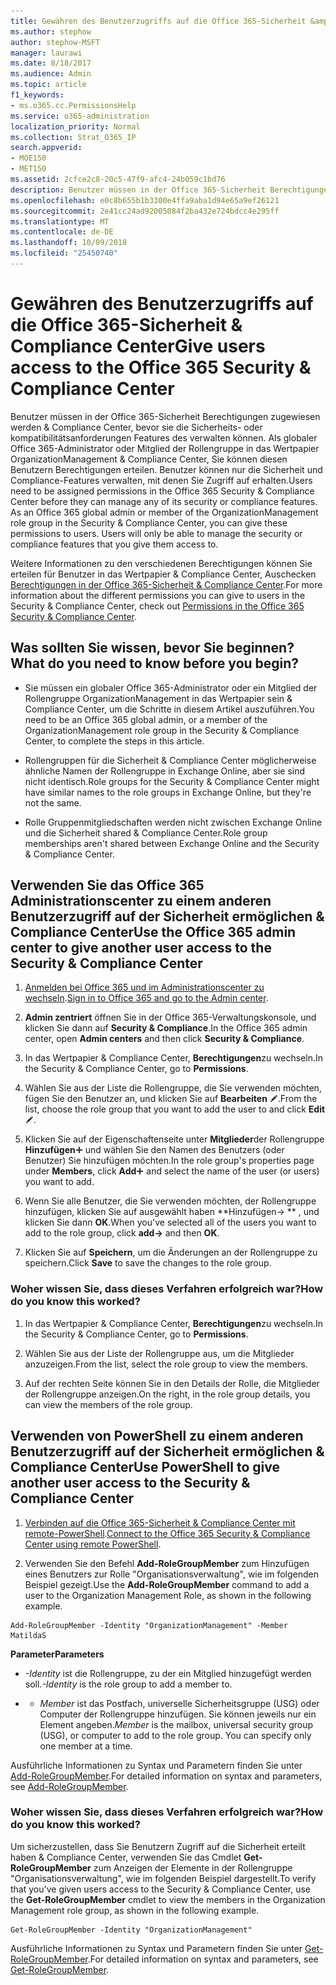 ```yaml
---
title: Gewähren des Benutzerzugriffs auf die Office 365-Sicherheit &amp; Compliance Center
ms.author: stephow
author: stephow-MSFT
manager: laurawi
ms.date: 8/18/2017
ms.audience: Admin
ms.topic: article
f1_keywords:
- ms.o365.cc.PermissionsHelp
ms.service: o365-administration
localization_priority: Normal
ms.collection: Strat_O365_IP
search.appverid:
- MOE150
- MET150
ms.assetid: 2cfce2c8-20c5-47f9-afc4-24b059c1bd76
description: Benutzer müssen in der Office 365-Sicherheit Berechtigungen zugewiesen werden &amp; Compliance Center, bevor sie die Sicherheits- oder kompatibilitätsanforderungen Features des verwalten können.
ms.openlocfilehash: e0c8b655b1b3300e4ffa9aba1d94e65a9ef26121
ms.sourcegitcommit: 2e41cc24ad92005084f2ba432e724bdcc4e295ff
ms.translationtype: MT
ms.contentlocale: de-DE
ms.lasthandoff: 10/09/2018
ms.locfileid: "25450740"
---
```

# <a name="give-users-access-to-the-office-365-security-amp-compliance-center"></a><span data-ttu-id="bbedb-103">Gewähren des Benutzerzugriffs auf die Office 365-Sicherheit &amp; Compliance Center</span><span class="sxs-lookup"><span data-stu-id="bbedb-103">Give users access to the Office 365 Security &amp; Compliance Center</span></span>

<span data-ttu-id="bbedb-p101">Benutzer müssen in der Office 365-Sicherheit Berechtigungen zugewiesen werden &amp; Compliance Center, bevor sie die Sicherheits- oder kompatibilitätsanforderungen Features des verwalten können. Als globaler Office 365-Administrator oder Mitglied der Rollengruppe in das Wertpapier OrganizationManagement &amp; Compliance Center, Sie können diesen Benutzern Berechtigungen erteilen. Benutzer können nur die Sicherheit und Compliance-Features verwalten, mit denen Sie Zugriff auf erhalten.</span><span class="sxs-lookup"><span data-stu-id="bbedb-p101">Users need to be assigned permissions in the Office 365 Security &amp; Compliance Center before they can manage any of its security or compliance features. As an Office 365 global admin or member of the OrganizationManagement role group in the Security &amp; Compliance Center, you can give these permissions to users. Users will only be able to manage the security or compliance features that you give them access to.</span></span> 
  
<span data-ttu-id="bbedb-107">Weitere Informationen zu den verschiedenen Berechtigungen können Sie erteilen für Benutzer in das Wertpapier &amp; Compliance Center, Auschecken [Berechtigungen in der Office 365-Sicherheit &amp; Compliance Center](permissions-in-the-security-and-compliance-center.md).</span><span class="sxs-lookup"><span data-stu-id="bbedb-107">For more information about the different permissions you can give to users in the Security &amp; Compliance Center, check out [Permissions in the Office 365 Security &amp; Compliance Center](permissions-in-the-security-and-compliance-center.md).</span></span>
  
## <a name="what-do-you-need-to-know-before-you-begin"></a><span data-ttu-id="bbedb-108">Was sollten Sie wissen, bevor Sie beginnen?</span><span class="sxs-lookup"><span data-stu-id="bbedb-108">What do you need to know before you begin?</span></span>

- <span data-ttu-id="bbedb-109">Sie müssen ein globaler Office 365-Administrator oder ein Mitglied der Rollengruppe OrganizationManagement in das Wertpapier sein &amp; Compliance Center, um die Schritte in diesem Artikel auszuführen.</span><span class="sxs-lookup"><span data-stu-id="bbedb-109">You need to be an Office 365 global admin, or a member of the OrganizationManagement role group in the Security &amp; Compliance Center, to complete the steps in this article.</span></span>
    
- <span data-ttu-id="bbedb-110">Rollengruppen für die Sicherheit &amp; Compliance Center möglicherweise ähnliche Namen der Rollengruppe in Exchange Online, aber sie sind nicht identisch.</span><span class="sxs-lookup"><span data-stu-id="bbedb-110">Role groups for the Security &amp; Compliance Center might have similar names to the role groups in Exchange Online, but they're not the same.</span></span> 
    
- <span data-ttu-id="bbedb-111">Rolle Gruppenmitgliedschaften werden nicht zwischen Exchange Online und die Sicherheit shared &amp; Compliance Center.</span><span class="sxs-lookup"><span data-stu-id="bbedb-111">Role group memberships aren't shared between Exchange Online and the Security &amp; Compliance Center.</span></span>
    
## <a name="use-the-office-365-admin-center-to-give-another-user-access-to-the-security-amp-compliance-center"></a><span data-ttu-id="bbedb-112">Verwenden Sie das Office 365 Administrationscenter zu einem anderen Benutzerzugriff auf der Sicherheit ermöglichen &amp; Compliance Center</span><span class="sxs-lookup"><span data-stu-id="bbedb-112">Use the Office 365 admin center to give another user access to the Security &amp; Compliance Center</span></span>

1. <span data-ttu-id="bbedb-113">[Anmelden bei Office 365 und im Administrationscenter zu wechseln](https://go.microsoft.com/fwlink/p/?LinkId=525275).</span><span class="sxs-lookup"><span data-stu-id="bbedb-113">[Sign in to Office 365 and go to the Admin center](https://go.microsoft.com/fwlink/p/?LinkId=525275).</span></span>
    
2. <span data-ttu-id="bbedb-114">**Admin zentriert** öffnen Sie in der Office 365-Verwaltungskonsole, und klicken Sie dann auf **Security &amp; Compliance**.</span><span class="sxs-lookup"><span data-stu-id="bbedb-114">In the Office 365 admin center, open **Admin centers** and then click **Security &amp; Compliance**.</span></span> 
    
3. <span data-ttu-id="bbedb-115">In das Wertpapier &amp; Compliance Center, **Berechtigungen**zu wechseln.</span><span class="sxs-lookup"><span data-stu-id="bbedb-115">In the Security &amp; Compliance Center, go to **Permissions**.</span></span>
    
4. <span data-ttu-id="bbedb-116">Wählen Sie aus der Liste die Rollengruppe, die Sie verwenden möchten, fügen Sie den Benutzer an, und klicken Sie auf **Bearbeiten** ![Bearbeitungssymbol](media/O365_MDM_CreatePolicy_EditIcon.gif).</span><span class="sxs-lookup"><span data-stu-id="bbedb-116">From the list, choose the role group that you want to add the user to and click **Edit** ![Edit icon](media/O365_MDM_CreatePolicy_EditIcon.gif).</span></span>
    
5. <span data-ttu-id="bbedb-117">Klicken Sie auf der Eigenschaftenseite unter **Mitglieder**der Rollengruppe **Hinzufügen**![Symbol hinzufügen](media/ITPro-EAC-AddIcon.gif) und wählen Sie den Namen des Benutzers (oder Benutzer) Sie hinzufügen möchten.</span><span class="sxs-lookup"><span data-stu-id="bbedb-117">In the role group's properties page under **Members**, click **Add**![Add Icon](media/ITPro-EAC-AddIcon.gif) and select the name of the user (or users) you want to add.</span></span> 
    
6. <span data-ttu-id="bbedb-118">Wenn Sie alle Benutzer, die Sie verwenden möchten, der Rollengruppe hinzufügen, klicken Sie auf ausgewählt haben \*\*Hinzufügen-\> \*\* , und klicken Sie dann **OK**.</span><span class="sxs-lookup"><span data-stu-id="bbedb-118">When you've selected all of the users you want to add to the role group, click **add-\>** and then **OK**.</span></span>
    
7. <span data-ttu-id="bbedb-119">Klicken Sie auf **Speichern**, um die Änderungen an der Rollengruppe zu speichern.</span><span class="sxs-lookup"><span data-stu-id="bbedb-119">Click **Save** to save the changes to the role group.</span></span> 
    
### <a name="how-do-you-know-this-worked"></a><span data-ttu-id="bbedb-120">Woher wissen Sie, dass dieses Verfahren erfolgreich war?</span><span class="sxs-lookup"><span data-stu-id="bbedb-120">How do you know this worked?</span></span>

1. <span data-ttu-id="bbedb-121">In das Wertpapier &amp; Compliance Center, **Berechtigungen**zu wechseln.</span><span class="sxs-lookup"><span data-stu-id="bbedb-121">In the Security &amp; Compliance Center, go to **Permissions**.</span></span>
    
2. <span data-ttu-id="bbedb-122">Wählen Sie aus der Liste der Rollengruppe aus, um die Mitglieder anzuzeigen.</span><span class="sxs-lookup"><span data-stu-id="bbedb-122">From the list, select the role group to view the members.</span></span>
    
3. <span data-ttu-id="bbedb-123">Auf der rechten Seite können Sie in den Details der Rolle, die Mitglieder der Rollengruppe anzeigen.</span><span class="sxs-lookup"><span data-stu-id="bbedb-123">On the right, in the role group details, you can view the members of the role group.</span></span>
    
## <a name="use-powershell-to-give-another-user-access-to-the-security-amp-compliance-center"></a><span data-ttu-id="bbedb-124">Verwenden von PowerShell zu einem anderen Benutzerzugriff auf der Sicherheit ermöglichen &amp; Compliance Center</span><span class="sxs-lookup"><span data-stu-id="bbedb-124">Use PowerShell to give another user access to the Security &amp; Compliance Center</span></span>

1. <span data-ttu-id="bbedb-125">[Verbinden auf die Office 365-Sicherheit &amp; Compliance Center mit remote-PowerShell](https://go.microsoft.com/fwlink/p/?LinkID=627084).</span><span class="sxs-lookup"><span data-stu-id="bbedb-125">[Connect to the Office 365 Security &amp; Compliance Center using remote PowerShell](https://go.microsoft.com/fwlink/p/?LinkID=627084).</span></span>
    
2. <span data-ttu-id="bbedb-126">Verwenden Sie den Befehl **Add-RoleGroupMember** zum Hinzufügen eines Benutzers zur Rolle "Organisationsverwaltung", wie im folgenden Beispiel gezeigt.</span><span class="sxs-lookup"><span data-stu-id="bbedb-126">Use the **Add-RoleGroupMember** command to add a user to the Organization Management Role, as shown in the following example.</span></span> 
    
  ```
  Add-RoleGroupMember -Identity "OrganizationManagement" -Member MatildaS
  
  ```

 <span data-ttu-id="bbedb-127">**Parameter**</span><span class="sxs-lookup"><span data-stu-id="bbedb-127">**Parameters**</span></span>
  
-  <span data-ttu-id="bbedb-128">_-Identity_ ist die Rollengruppe, zu der ein Mitglied hinzugefügt werden soll.</span><span class="sxs-lookup"><span data-stu-id="bbedb-128">_-Identity_ is the role group to add a member to.</span></span> 
    
- - <span data-ttu-id="bbedb-p102">_Member_ ist das Postfach, universelle Sicherheitsgruppe (USG) oder Computer der Rollengruppe hinzufügen. Sie können jeweils nur ein Element angeben.</span><span class="sxs-lookup"><span data-stu-id="bbedb-p102">_Member_ is the mailbox, universal security group (USG), or computer to add to the role group. You can specify only one member at a time.</span></span> 
    
<span data-ttu-id="bbedb-131">Ausführliche Informationen zu Syntax und Parametern finden Sie unter [Add-RoleGroupMember](https://go.microsoft.com/fwlink/p/?LinkId=510859).</span><span class="sxs-lookup"><span data-stu-id="bbedb-131">For detailed information on syntax and parameters, see [Add-RoleGroupMember](https://go.microsoft.com/fwlink/p/?LinkId=510859).</span></span>
  
### <a name="how-do-you-know-this-worked"></a><span data-ttu-id="bbedb-132">Woher wissen Sie, dass dieses Verfahren erfolgreich war?</span><span class="sxs-lookup"><span data-stu-id="bbedb-132">How do you know this worked?</span></span>

<span data-ttu-id="bbedb-133">Um sicherzustellen, dass Sie Benutzern Zugriff auf die Sicherheit erteilt haben &amp; Compliance Center, verwenden Sie das Cmdlet **Get-RoleGroupMember** zum Anzeigen der Elemente in der Rollengruppe "Organisationsverwaltung", wie im folgenden Beispiel dargestellt.</span><span class="sxs-lookup"><span data-stu-id="bbedb-133">To verify that you've given users access to the Security &amp; Compliance Center, use the **Get-RoleGroupMember** cmdlet to view the members in the Organization Management role group, as shown in the following example.</span></span> 
  
```
Get-RoleGroupMember -Identity "OrganizationManagement"

```

<span data-ttu-id="bbedb-134">Ausführliche Informationen zu Syntax und Parametern finden Sie unter [Get-RoleGroupMember](https://go.microsoft.com/fwlink/p/?LinkId=510860).</span><span class="sxs-lookup"><span data-stu-id="bbedb-134">For detailed information on syntax and parameters, see [Get-RoleGroupMember](https://go.microsoft.com/fwlink/p/?LinkId=510860).</span></span>
  

